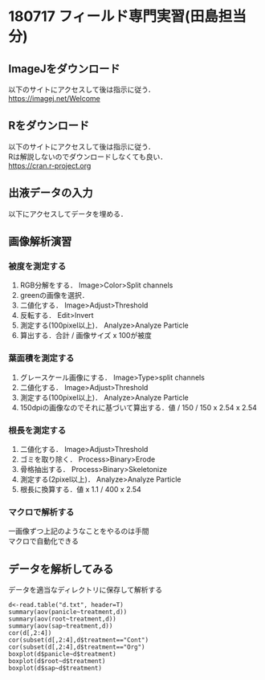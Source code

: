 # 180717 フィールド専門実習(田島担当分)  

## ImageJをダウンロード  
以下のサイトにアクセスして後は指示に従う．  
https://imagej.net/Welcome  

## Rをダウンロード  
以下のサイトにアクセスして後は指示に従う．  
Rは解説しないのでダウンロードしなくても良い．  
https://cran.r-project.org


## 出液データの入力  
以下にアクセスしてデータを埋める．  


## 画像解析演習  
  
### 被度を測定する  
1. RGB分解をする．  Image>Color>Split channels  
1. greenの画像を選択．  
1. 二値化する．  Image>Adjust>Threshold  
1. 反転する．  Edit>Invert  
1. 測定する(100pixel以上)．  Analyze>Analyze Particle  
1. 算出する．合計 / 画像サイズ x 100が被度  
  
### 葉面積を測定する  
1. グレースケール画像にする．  Image>Type>split channels  
1. 二値化する．  Image>Adjust>Threshold  
1. 測定する(100pixel以上)．  Analyze>Analyze Particle  
1. 150dpiの画像なのでそれに基づいて算出する．値 / 150 / 150 x 2.54 x 2.54  
  
### 根長を測定する  
1. 二値化する．  Image>Adjust>Threshold  
1. ゴミを取り除く．  Process>Binary>Erode  
1. 骨格抽出する．  Process>Binary>Skeletonize  
1. 測定する(2pixel以上)．  Analyze>Analyze Particle  
1. 根長に換算する．値 x 1.1 / 400 x 2.54  
  
### マクロで解析する  
一画像ずつ上記のようなことをやるのは手間  
マクロで自動化できる  
  
## データを解析してみる  
データを適当なディレクトリに保存して解析する

```  
d<-read.table("d.txt", header=T)  
summary(aov(panicle~treatment,d))  
summary(aov(root~treatment,d))  
summary(aov(sap~treatment,d))  
cor(d[,2:4])  
cor(subset(d[,2:4],d$treatment=="Cont")  
cor(subset(d[,2:4],d$treatment=="Org")  
boxplot(d$panicle~d$treatment)  
boxplot(d$root~d$treatment)  
boxplot(d$sap~d$treatment)  
```  
